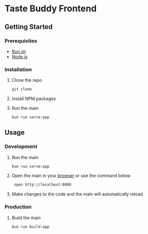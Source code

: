 # Taste Buddy Frontend

## Getting Started

### Prerequisites

- [Bun.sh](https://bun.sh/)
- [Node.js](https://nodejs.org/en/)

### Installation

1. Clone the repo
   ```sh
   git clone
    ```
   
2. Install NPM packages
3. Run the main
   ```sh
   bun run serve:app
   ```
   
## Usage

### Development

1. Run the main
   ```sh
   bun run serve:app
   ```
   
2. Open the main in your [browser](http://localhost:8080) or use the command below
   ```sh
    open http://localhost:8080
    ```
   
3. Make changes to the code and the main will automatically reload

### Production

1. Build the main
   ```sh
   bun run build:app
   ```